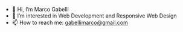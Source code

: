 - 👋 Hi, I’m Marco Gabelli
- 👀 I’m interested in Web Development and Responsive Web Design
- 📫 How to reach me: gabellimarco@gmail.com

<!---
marcogabelli/marcogabelli is a ✨ special ✨ repository because its `README.md` (this file) appears on your GitHub profile.
You can click the Preview link to take a look at your changes.
--->
